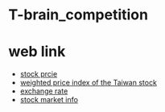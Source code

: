 # T-brain_competition


# web link
* [stock prcie](http://www.twse.com.tw/zh/page/trading/exchange/STOCK_DAY.html)  
* [weighted price index of the Taiwan stock](http://www.twse.com.tw/zh/page/trading/indices/MI_5MINS_HIST.html)  
* [exchange rate](http://www.taifex.com.tw/chinese/3/3_5.asp)  
* [stock market info](http://www.twse.com.tw/zh/page/trading/exchange/FMTQIK.html)  




 
